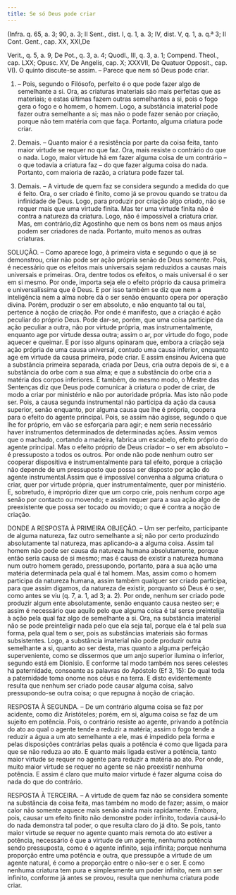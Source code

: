 ```yaml
---
title: Se só Deus pode criar
---
```


(Infra. q. 65, a. 3; 90, a. 3; II Sent., dist. I, q. 1, a. 3; IV, dist. V, q. 1, a. q.ª 3; II Cont. Gent., cap. XX, XXI,De 

Verit., q. 5, a. 9, De Pot., q. 3, a. 4; Quodl., III, q. 3, a. 1; Compend. Theol., cap. LXX; Opusc. XV, De Angelis, cap. X; XXXVII, De Quatuor Opposit., cap. VI).
  O quinto discute-se assim. – Parece que nem só Deus pode criar.  

1. – Pois, segundo o Filósofo, perfeito é o que pode fazer algo de semelhante a si. Ora, as criaturas imateriais são mais perfeitas que as materiais; e estas últimas fazem outras semelhantes a si, pois o fogo gera o fogo e o homem, o homem. Logo, a substância imaterial pode fazer outra semelhante a si; mas não o pode fazer senão por criação, porque não tem matéria com que faça. Portanto, alguma criatura pode criar.  

2. Demais. – Quanto maior é a resistência por parte da coisa feita, tanto maior virtude se requer no que faz. Ora, mais resiste o contrário do que o nada. Logo, maior virtude há em fazer alguma coisa de um contrário – o que todavia a criatura faz – do que fazer alguma coisa do nada. Portanto, com maioria de razão, a criatura pode fazer tal.  

3. Demais. – A virtude de quem faz se considera segundo a medida do que é feito. Ora, o ser criado é finito, como já se provou quando se tratou da infinidade de Deus. Logo, para produzir por criação algo criado, não se requer mais que uma virtude finita. Mas ter uma virtude finita não é contra a natureza da criatura. Logo, não é impossível a criatura criar.  Mas, em contrário,diz Agostinho que nem os bons nem os maus anjos podem ser criadores de nada. Portanto, muito menos as outras criaturas.  

SOLUÇÃO. – Como aparece logo, à primeira vista e segundo o que já se demonstrou, criar não pode ser ação própria senão de Deus somente. Pois, é necessário que os efeitos mais universais sejam reduzidos a causas mais universais e primeiras. Ora, dentre todos os efeitos, o mais universal é o ser em si mesmo. Por onde, importa seja ele o efeito próprio da causa primeira e universalíssima que é Deus. E por isso também se diz que nem a inteligência nem a alma nobre dá o ser senão enquanto opera por operação divina. Porém, produzir o ser em absoluto, e não enquanto tal ou tal, pertence à noção de criação. Por onde é manifesto, que a criação é ação peculiar do próprio Deus.  Pode dar-se, porém, que uma coisa participe da ação peculiar a outra, não por virtude própria, mas instrumentalmente, enquanto age por virtude dessa outra; assim o ar, por virtude do fogo, pode aquecer e queimar. E por isso alguns opinaram que, embora a criação seja ação própria de uma causa universal, contudo uma causa inferior, enquanto age em virtude da causa primeira, pode criar. E assim ensinou Avicena que a substância primeira separada, criada por Deus, cria outra depois de si, e a substância do orbe com a sua alma; e que a substância do orbe cria a matéria dos corpos inferiores. E também, do mesmo modo, o Mestre das Sentenças diz que Deus pode comunicar à criatura o poder de criar, de modo a criar por ministério e não por autoridade própria.  Mas isto não pode ser. Pois, a causa segunda instrumental não participa da ação da causa superior, senão enquanto, por alguma causa que lhe é própria, coopera para o efeito do agente principal. Pois, se assim não agisse, segundo o que lhe for próprio, em vão se esforçaria para agir; e nem seria necessário haver instrumentos determinados de determinadas ações. Assim vemos que o machado, cortando a madeira, fabrica um escabelo, efeito próprio do agente principal. Mas o efeito próprio de Deus criador – o ser em absoluto – é pressuposto a todos os outros. Por onde não pode nenhum outro ser cooperar dispositiva e instrumentalmente para tal efeito, porque a criação não depende de um pressuposto que possa ser disposto por ação do agente instrumental.Assim que é impossível convenha a alguma criatura o criar, quer por virtude própria, quer instrumentalmente, quer por ministério.  E, sobretudo, é impróprio dizer que um corpo crie, pois nenhum corpo age senão por contacto ou movendo; e assim requer para a sua ação algo de preexistente que possa ser tocado ou movido; o que é contra a noção de criação.  

DONDE A RESPOSTA À PRIMEIRA OBJEÇÃO. – Um ser perfeito, participante de alguma natureza, faz outro semelhante a si; não por certo produzindo absolutamente tal natureza, mas aplicando-a a alguma coisa. Assim tal homem não pode ser causa da natureza humana absolutamente, porque então seria causa de si mesmo; mas é causa de existir a natureza humana num outro homem gerado, pressupondo, portanto, para a sua ação uma matéria determinada pela qual é tal homem. Mas, assim como o homem participa da natureza humana, assim também qualquer ser criado participa, para que assim digamos, da natureza de existir, porquanto só Deus é o ser, como antes se viu (q. 7, a. 1, ad 3; a. 2). Por onde, nenhum ser criado pode produzir algum ente absolutamente, senão enquanto causa nesteo ser; e assim é necessário que aquilo pelo que alguma coisa é tal serse preintelija à ação pela qual faz algo de semelhante a si. Ora, na substância imaterial não se pode preinteligir nada pelo que ela seja tal, porque ela é tal pela sua forma, pela qual tem o ser, pois as substâncias imateriais são formas subsistentes. Logo, a substância imaterial não pode produzir outra semelhante a si, quanto ao ser desta, mas quanto a alguma perfeição superveniente, como se dissermos que um anjo superior ilumina o inferior, segundo está em Dionísio. E conforme tal modo também nos seres celestes há paternidade, consoante as palavras do Apóstolo (Ef 3, 15): Do qual toda a paternidade toma onome nos céus e na terra. E disto evidentemente resulta que nenhum ser criado pode causar alguma coisa, salvo pressupondo-se outra coisa; o que repugna à noção de criação.  

RESPOSTA À SEGUNDA. – De um contrário alguma coisa se faz por acidente, como diz Aristóteles; porém, em si, alguma coisa se faz de um sujeito em potência. Pois, o contrário resiste ao agente, privando a potência do ato ao qual o agente tende a reduzir a matéria; assim o fogo tende a reduzir a água a um ato semelhante a ele, mas é impedido pela forma e pelas disposições contrárias pelas quais a potência é como que ligada para que se não reduza ao ato. E quanto mais ligada estiver a potência, tanto maior virtude se requer no agente para reduzir a matéria ao ato. Por onde, muito maior virtude se requer no agente se não preexistir nenhuma potência. E assim é claro que muito maior virtude é fazer alguma coisa do nada do que do contrário.  

RESPOSTA À TERCEIRA. – A virtude de quem faz não se considera somente na substância da coisa feita, mas também no modo de fazer; assim, o maior calor não somente aquece mais senão ainda mais rapidamente. Embora, pois, causar um efeito finito não demonstre poder infinito, todavia causá-lo do nada demonstra tal poder, o que resulta claro do já dito. Se pois, tanto maior virtude se requer no agente quanto mais remota do ato estiver a potência, necessário é que a virtude de um agente, nenhuma potência sendo pressuposta, como é o agente infinito, seja infinita; porque nenhuma proporção entre uma potência e outra, que pressupõe a virtude de um agente natural, é como a proporção entre o não-ser e o ser. E como nenhuma criatura tem pura e simplesmente um poder infinito, nem um ser infinito, conforme já antes se provou, resulta que nenhuma criatura pode criar.